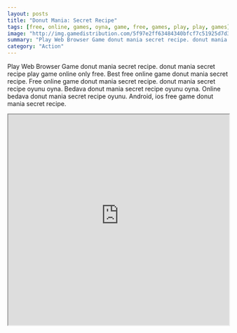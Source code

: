 ```yaml
---
layout: posts
title: "Donut Mania: Secret Recipe"
tags: [free, online, games, oyna, game, free, games, play, play, games]
image: "http://img.gamedistribution.com/5f97e2ff63484340bfcf7c51925d7d37.jpg"
summary: "Play Web Browser Game donut mania secret recipe. donut mania secret recipe play game online only free. Best free online game donut mania secret recipe. Free online game donut mania secret recipe. donut mania secret recipe oyunu oyna. Bedava donut mania secret recipe oyunu oyna. Online bedava donut mania secret recipe oyunu. Android, ios free game donut mania secret recipe."
category: "Action"
---
```


Play Web Browser Game donut mania secret recipe. donut mania secret recipe play game online only free. Best free online game donut mania secret recipe. Free online game donut mania secret recipe. donut mania secret recipe oyunu oyna. Bedava donut mania secret recipe oyunu oyna. Online bedava donut mania secret recipe oyunu. Android, ios free game donut mania secret recipe.

<iframe width="100%" height="480px;" src="http://flash.gamedistribution.com?game=5f97e2ff63484340bfcf7c51925d7d37"></iframe>